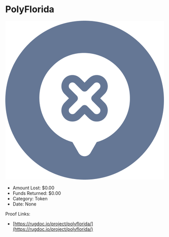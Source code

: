 # PolyFlorida
![PolyFlorida](/rektimages/PolyFlorida.png)
- Amount Lost: $0.00
- Funds Returned: $0.00
- Category: Token
- Date: None



Proof Links:
- [https://rugdoc.io/project/polyflorida/](https://rugdoc.io/project/polyflorida/)


